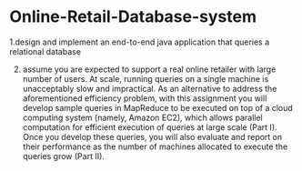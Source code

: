 # Online-Retail-Database-system

1.design and implement an end-to-end java application that queries a relational database


2. assume you are expected to support a real online retailer with large number of users. 
At scale, running queries on a single machine is unacceptably slow and impractical. 
As an alternative to address the aforementioned efficiency problem, with this assignment you will develop sample queries in MapReduce to be executed on top of a cloud computing system (namely, Amazon EC2), which allows parallel computation for efficient execution of queries at large scale (Part I). 
Once you develop these queries, you will also evaluate and report on their performance as the number of machines allocated to execute the queries grow (Part II).
